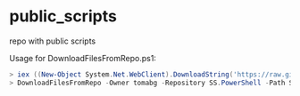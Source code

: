 # public_scripts
repo with public scripts


Usage for DownloadFilesFromRepo.ps1:

```PowerShell
> iex ((New-Object System.Net.WebClient).DownloadString('https://raw.githubusercontent.com/tomabg/public_scripts/master/DownloadFilesFromRepo.ps1')) 
> DownloadFilesFromRepo -Owner tomabg -Repository SS.PowerShell -Path SS.PowerShell/bin/Debug -DestinationPath (Get-Module -ListAvailable SS.PowerShell).path.TrimEnd('SS.PowerShell.psd1')
```

